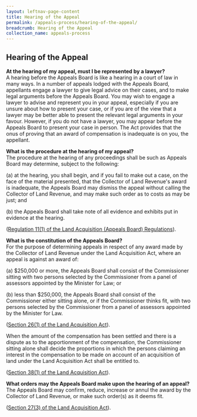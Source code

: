 ```yaml
---
layout: leftnav-page-content
title: Hearing of the Appeal
permalink: /appeals-process/hearing-of-the-appeal/
breadcrumb: Hearing of the Appeal
collection_name: appeals-process
---
```


Hearing of the Appeal
---

**At the hearing of my appeal, must I be represented by a lawyer?**
<br>
A hearing before the Appeals Board is like a hearing in a court of law in many ways.  In a number of appeals lodged with the Appeals Board, appellants engage a lawyer to give legal advice on their cases, and to make legal arguments before the Appeals Board.  You may wish to engage a lawyer to advise and represent you in your appeal, especially if you are unsure about how to present your case, or if you are of the view that a lawyer may be better able to present the relevant legal arguments in your favour.  However, if you do not have a lawyer, you may appear before the Appeals Board to present your case in person.  The Act provides that the onus of proving that an award of compensation is inadequate is on you, the appellant.

**What is the procedure at the hearing of my appeal?**
<br>
The procedure at the hearing of any proceedings shall be such as Appeals Board may determine, subject to the following:

(a)  at the hearing, you shall begin, and if you fail to make out a case, on the face of the material presented, that the Collector of Land Revenue's award is inadequate, the Appeals Board may dismiss the appeal without calling the Collector of Land Revenue, and may make such order as to costs as may be just; and

(b)  the Appeals Board shall take note of all evidence and exhibits put in evidence at the hearing.
<br>

([Regulation 11(1) of the Land Acquisition (Appeals Board) Regulations](/files/Regulation11-Procedureathearing.pdf)).

**What is the constitution of the Appeals Board?**
<br>
For the purpose of determining appeals in respect of any award made by the Collector of Land Revenue under the Land Acquisition Act, where an appeal is against an award of:

(a)   $250,000 or more, the Appeals Board shall consist of the Commissioner sitting with two persons selected by the Commissioner from a panel of assessors appointed by the Minister for Law; or

(b)   less than $250,000, the Appeals Board shall consist of the Commissioner either sitting alone, or if the Commissioner thinks fit, with two persons selected by the Commissioner from a panel of assessors appointed by the Minister for Law.
<br>

([Section 26(1) of the Land Acquisition Act](https://sso.agc.gov.sg/Act/LAA1966?ProvIds=pr26-#pr26-)).

When the amount of the compensation has been settled and there is a dispute as to the apportionment of the compensation, the Commissioner sitting alone shall decide the proportions in which the persons claiming an interest in the compensation to be made on account of an acquisition of land under the Land Acquisition Act shall be entitled to.
<br>

([Section 38(1) of the Land Acquisition Act](https://sso.agc.gov.sg/Act/LAA1966?ProvIds=pr38-#pr38-)).

**What orders may the Appeals Board make upon the hearing of an appeal?**
<br>
The Appeals Board may confirm, reduce, increase or annul the award by the Collector of Land Revenue, or make such order(s) as it deems fit.
<br>

([Section 27(3) of the Land Acquisition Act](https://sso.agc.gov.sg/Act/LAA1966?ProvIds=pr27-#pr27-)).
